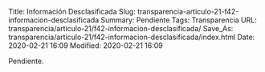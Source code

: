 Title: Información Desclasificada
Slug: transparencia-articulo-21-f42-informacion-desclasificada
Summary: Pendiente
Tags: Transparencia
URL: transparencia/articulo-21/f42-informacion-desclasificada/
Save_As: transparencia/articulo-21/f42-informacion-desclasificada/index.html
Date: 2020-02-21 16:09
Modified: 2020-02-21 16:09


Pendiente.
